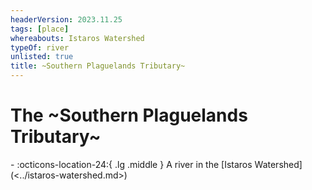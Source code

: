 ```yaml
---
headerVersion: 2023.11.25
tags: [place]
whereabouts: Istaros Watershed
typeOf: river
unlisted: true
title: ~Southern Plaguelands Tributary~
---
```

# The ~Southern Plaguelands Tributary~
<div class="grid cards ext-narrow-margin ext-one-column" markdown>
-    :octicons-location-24:{ .lg .middle } A river in the [Istaros Watershed](<../istaros-watershed.md>)  
</div>


